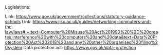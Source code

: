 Legislations:

Link: https://www.gov.uk/government/collections/statutory-guidance-schools
Link: https://www.jisc.ac.uk/guides/networking-computers-and-the-law/laws#:~:text=Computer%20Misuse%20Act%201990%20%2D%20creates,interference%20with%20computers%20and%20data&text=Data%20Protection%20Act%202018%20and,any%20other%20organised%20filing%20system
Data protection act: https://www.gov.uk/data-protection
